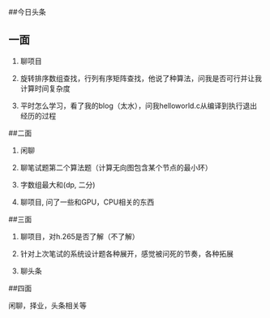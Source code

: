 ##今日头条

## 一面

1. 聊项目

2. 旋转排序数组查找，行列有序矩阵查找，他说了种算法，问我是否可行并让我计算时间复杂度

3. 平时怎么学习，看了我的blog（太水），问我helloworld.c从编译到执行退出经历的过程

##二面

1. 闲聊

2. 聊笔试题第二个算法题（计算无向图包含某个节点的最小环）

2. 字数组最大和(dp, 二分)

3. 聊项目, 问了一些和GPU，CPU相关的东西


##三面

1. 聊项目，对h.265是否了解（不了解）

2. 针对上次笔试的系统设计题各种展开，感觉被问死的节奏，各种拓展

3. 聊头条

##四面

闲聊，择业，头条相关等
